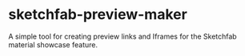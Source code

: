 # sketchfab-preview-maker
A simple tool for creating preview links and Iframes for the Sketchfab material showcase feature.
